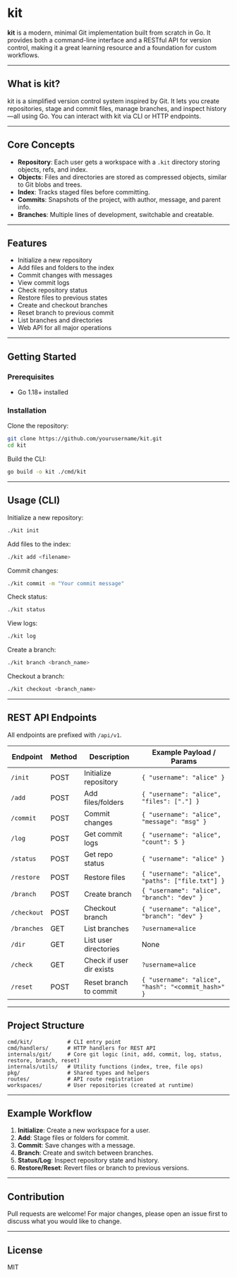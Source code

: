 # kit

**kit** is a modern, minimal Git implementation built from scratch in Go. It provides both a command-line interface and a RESTful API for version control, making it a great learning resource and a foundation for custom workflows.

---

## What is kit?

kit is a simplified version control system inspired by Git. It lets you create repositories, stage and commit files, manage branches, and inspect history—all using Go. You can interact with kit via CLI or HTTP endpoints.

---

## Core Concepts

- **Repository**: Each user gets a workspace with a `.kit` directory storing objects, refs, and index.
- **Objects**: Files and directories are stored as compressed objects, similar to Git blobs and trees.
- **Index**: Tracks staged files before committing.
- **Commits**: Snapshots of the project, with author, message, and parent info.
- **Branches**: Multiple lines of development, switchable and creatable.

---

## Features

- Initialize a new repository
- Add files and folders to the index
- Commit changes with messages
- View commit logs
- Check repository status
- Restore files to previous states
- Create and checkout branches
- Reset branch to previous commit
- List branches and directories
- Web API for all major operations

---

## Getting Started

### Prerequisites

- Go 1.18+ installed

### Installation

Clone the repository:

```bash
git clone https://github.com/yourusername/kit.git
cd kit
```

Build the CLI:

```bash
go build -o kit ./cmd/kit
```

---

## Usage (CLI)

Initialize a new repository:

```bash
./kit init
```

Add files to the index:

```bash
./kit add <filename>
```

Commit changes:

```bash
./kit commit -m "Your commit message"
```

Check status:

```bash
./kit status
```

View logs:

```bash
./kit log
```

Create a branch:

```bash
./kit branch <branch_name>
```

Checkout a branch:

```bash
./kit checkout <branch_name>
```

---

## REST API Endpoints

All endpoints are prefixed with `/api/v1`.

| Endpoint    | Method | Description              | Example Payload / Params                           |
| ----------- | ------ | ------------------------ | -------------------------------------------------- |
| `/init`     | POST   | Initialize repository    | `{ "username": "alice" }`                          |
| `/add`      | POST   | Add files/folders        | `{ "username": "alice", "files": ["."] }`          |
| `/commit`   | POST   | Commit changes           | `{ "username": "alice", "message": "msg" }`        |
| `/log`      | POST   | Get commit logs          | `{ "username": "alice", "count": 5 }`              |
| `/status`   | POST   | Get repo status          | `{ "username": "alice" }`                          |
| `/restore`  | POST   | Restore files            | `{ "username": "alice", "paths": ["file.txt"] }`   |
| `/branch`   | POST   | Create branch            | `{ "username": "alice", "branch": "dev" }`         |
| `/checkout` | POST   | Checkout branch          | `{ "username": "alice", "branch": "dev" }`         |
| `/branches` | GET    | List branches            | `?username=alice`                                  |
| `/dir`      | GET    | List user directories    | None                                               |
| `/check`    | GET    | Check if user dir exists | `?username=alice`                                  |
| `/reset`    | POST   | Reset branch to commit   | `{ "username": "alice", "hash": "<commit_hash>" }` |

---

## Project Structure

```
cmd/kit/           # CLI entry point
cmd/handlers/      # HTTP handlers for REST API
internals/git/     # Core git logic (init, add, commit, log, status, restore, branch, reset)
internals/utils/   # Utility functions (index, tree, file ops)
pkg/               # Shared types and helpers
routes/            # API route registration
workspaces/        # User repositories (created at runtime)
```

---

## Example Workflow

1. **Initialize**: Create a new workspace for a user.
2. **Add**: Stage files or folders for commit.
3. **Commit**: Save changes with a message.
4. **Branch**: Create and switch between branches.
5. **Status/Log**: Inspect repository state and history.
6. **Restore/Reset**: Revert files or branch to previous versions.

---

## Contribution

Pull requests are welcome! For major changes, please open an issue first to discuss what you would like to change.

---

## License

MIT
